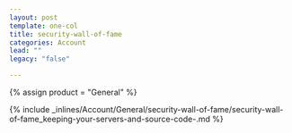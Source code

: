 ```yaml
---
layout: post
template: one-col
title: security-wall-of-fame
categories: Account
lead: ""
legacy: "false"

---
```

{% assign product = "General" %}

{% include _inlines/Account/General/security-wall-of-fame/security-wall-of-fame_keeping-your-servers-and-source-code-.md %}
